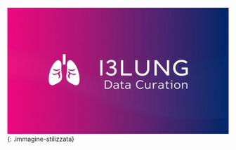 <head>
  <link rel="stylesheet" type="text/css" href="../stylesheets/images.css">
</head>


![Tool image](../assets/curation.jpg){: .immagine-stilizzata}